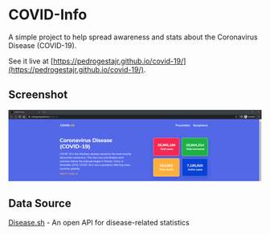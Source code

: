 # COVID-Info

A simple project to help spread awareness and stats about the Coronavirus Disease (COVID-19).

See it live at [https://pedrogestajr.github.io/covid-19/](https://pedrogestajr.github.io/covid-19/).

## Screenshot

![COVID-Info website screenshot](screenshot.png)

## Data Source

[Disease.sh](https://github.com/disease-sh/API) - An open API for disease-related statistics
